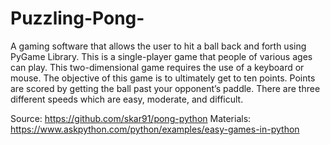 # Puzzling-Pong-
A gaming software that allows the user to hit a ball back and forth using PyGame Library. This is a single-player game that people of various ages can play. This two-dimensional game requires the use of a keyboard or mouse. The objective of this game is to ultimately get to ten points. Points are scored by getting the ball past your opponent’s paddle. There are three different speeds which are easy, moderate, and difficult.

Source: 
https://github.com/skar91/pong-python
Materials: 
https://www.askpython.com/python/examples/easy-games-in-python
